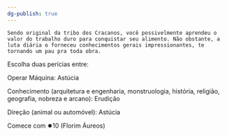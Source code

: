 ```yaml
---
dg-publish: true
---
```


	Sendo original da tribo dos Cracanos, você possivelmente aprendeu o valor do trabalho duro para conquistar seu alimento. Não obstante, a luta diária o forneceu conhecimentos gerais impressionantes, te tornando um pau pra toda obra. 

Escolha duas perícias entre:

Operar Máquina: Astúcia

Conhecimento (arquitetura e engenharia, monstruologia, história, religião, geografia, nobreza e arcano): Erudição

Direção (animal ou automóvel): Astúcia

Comece com ✹10 (Florim Áureos)
